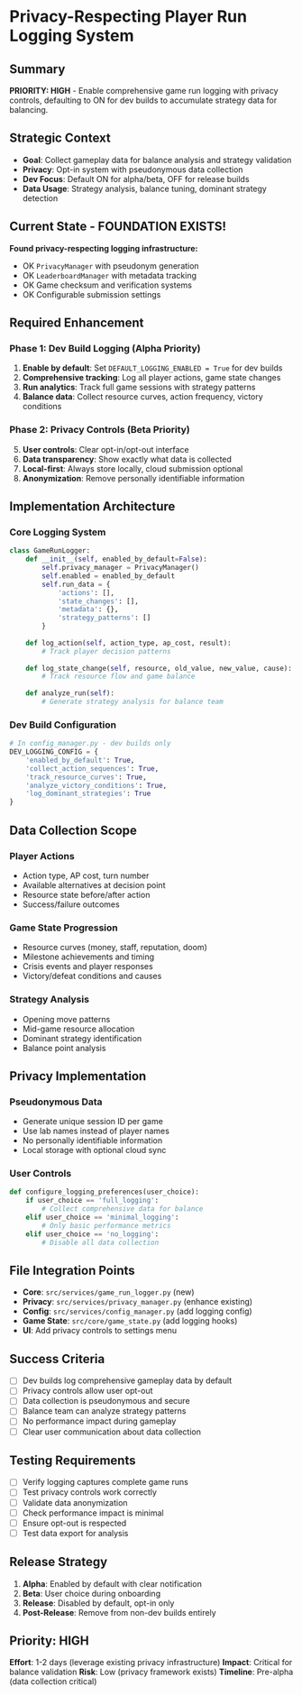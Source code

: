 # Privacy-Respecting Player Run Logging System

## Summary
**PRIORITY: HIGH** - Enable comprehensive game run logging with privacy controls, defaulting to ON for dev builds to accumulate strategy data for balancing.

## Strategic Context
- **Goal**: Collect gameplay data for balance analysis and strategy validation
- **Privacy**: Opt-in system with pseudonymous data collection
- **Dev Focus**: Default ON for alpha/beta, OFF for release builds
- **Data Usage**: Strategy analysis, balance tuning, dominant strategy detection

## Current State - FOUNDATION EXISTS!
**Found privacy-respecting logging infrastructure:**
- OK `PrivacyManager` with pseudonym generation
- OK `LeaderboardManager` with metadata tracking
- OK Game checksum and verification systems
- OK Configurable submission settings

## Required Enhancement

### Phase 1: Dev Build Logging (Alpha Priority)
1. **Enable by default**: Set `DEFAULT_LOGGING_ENABLED = True` for dev builds
2. **Comprehensive tracking**: Log all player actions, game state changes
3. **Run analytics**: Track full game sessions with strategy patterns
4. **Balance data**: Collect resource curves, action frequency, victory conditions

### Phase 2: Privacy Controls (Beta Priority)
5. **User controls**: Clear opt-in/opt-out interface
6. **Data transparency**: Show exactly what data is collected
7. **Local-first**: Always store locally, cloud submission optional
8. **Anonymization**: Remove personally identifiable information

## Implementation Architecture

### Core Logging System
```python
class GameRunLogger:
    def __init__(self, enabled_by_default=False):
        self.privacy_manager = PrivacyManager()
        self.enabled = enabled_by_default
        self.run_data = {
            'actions': [],
            'state_changes': [],
            'metadata': {},
            'strategy_patterns': []
        }
    
    def log_action(self, action_type, ap_cost, result):
        # Track player decision patterns
        
    def log_state_change(self, resource, old_value, new_value, cause):
        # Track resource flow and game balance
        
    def analyze_run(self):
        # Generate strategy analysis for balance team
```

### Dev Build Configuration
```python
# In config_manager.py - dev builds only
DEV_LOGGING_CONFIG = {
    'enabled_by_default': True,
    'collect_action_sequences': True,
    'track_resource_curves': True,  
    'analyze_victory_conditions': True,
    'log_dominant_strategies': True
}
```

## Data Collection Scope

### Player Actions
- Action type, AP cost, turn number
- Available alternatives at decision point
- Resource state before/after action
- Success/failure outcomes

### Game State Progression  
- Resource curves (money, staff, reputation, doom)
- Milestone achievements and timing
- Crisis events and player responses
- Victory/defeat conditions and causes

### Strategy Analysis
- Opening move patterns
- Mid-game resource allocation
- Dominant strategy identification
- Balance point analysis

## Privacy Implementation

### Pseudonymous Data
- Generate unique session ID per game
- Use lab names instead of player names
- No personally identifiable information
- Local storage with optional cloud sync

### User Controls
```python
def configure_logging_preferences(user_choice):
    if user_choice == 'full_logging':
        # Collect comprehensive data for balance
    elif user_choice == 'minimal_logging':  
        # Only basic performance metrics
    elif user_choice == 'no_logging':
        # Disable all data collection
```

## File Integration Points
- **Core**: `src/services/game_run_logger.py` (new)
- **Privacy**: `src/services/privacy_manager.py` (enhance existing)
- **Config**: `src/services/config_manager.py` (add logging config)
- **Game State**: `src/core/game_state.py` (add logging hooks)
- **UI**: Add privacy controls to settings menu

## Success Criteria
- [ ] Dev builds log comprehensive gameplay data by default
- [ ] Privacy controls allow user opt-out
- [ ] Data collection is pseudonymous and secure  
- [ ] Balance team can analyze strategy patterns
- [ ] No performance impact during gameplay
- [ ] Clear user communication about data collection

## Testing Requirements
- [ ] Verify logging captures complete game runs
- [ ] Test privacy controls work correctly
- [ ] Validate data anonymization  
- [ ] Check performance impact is minimal
- [ ] Ensure opt-out is respected
- [ ] Test data export for analysis

## Release Strategy
1. **Alpha**: Enabled by default with clear notification
2. **Beta**: User choice during onboarding
3. **Release**: Disabled by default, opt-in only
4. **Post-Release**: Remove from non-dev builds entirely

## Priority: HIGH  
**Effort**: 1-2 days (leverage existing privacy infrastructure)
**Impact**: Critical for balance validation
**Risk**: Low (privacy framework exists)
**Timeline**: Pre-alpha (data collection critical)
